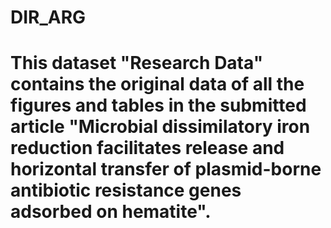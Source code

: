 # DIR_ARG
# This dataset "Research Data" contains the original data of all the figures and tables in the submitted article "Microbial dissimilatory iron reduction facilitates release and horizontal transfer of plasmid-borne antibiotic resistance genes adsorbed on hematite". 

